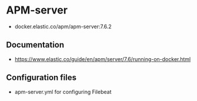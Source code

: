 # APM-server
- docker.elastic.co/apm/apm-server:7.6.2

## Documentation
- https://www.elastic.co/guide/en/apm/server/7.6/running-on-docker.html

## Configuration files
- apm-server.yml for configuring Filebeat
